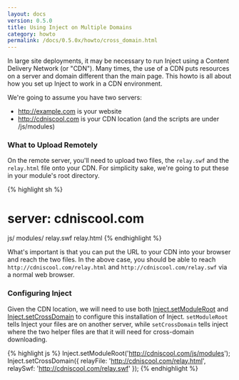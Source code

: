 ```yaml
---
layout: docs
version: 0.5.0
title: Using Inject on Multiple Domains
category: howto
permalink: /docs/0.5.0x/howto/cross_domain.html
---
```


In large site deployments, it may be necessary to run Inject using a Content Delivery Network (or "CDN"). Many times, the use of a CDN puts resources on a server and domain different than the main page. This howto is all about how you set up Inject to work in a CDN environment.

We're going to assume you have two servers:

* http://example.com is your website
* http://cdniscool.com is your CDN location (and the scripts are under /js/modules)

### What to Upload Remotely

On the remote server, you'll need to upload two files, the `relay.swf` and the `relay.html` file onto your CDN. For simplicity sake, we're going to put these in your module's root directory.

{% highlight sh %}
# server: cdniscool.com
js/
  modules/
relay.swf
relay.html
{% endhighlight %}

What's important is that you can put the URL to your CDN into your browser and reach the two files. In the above case, you should be able to reach `http://cdniscool.com/relay.html` and `http://cdniscool.com/relay.swf` via a normal web browser.

### Configuring Inject

Given the CDN location, we will need to use both [Inject.setModuleRoot](/docs/0.5.0/api/inject.setmoduleroot.html) and [Inject.setCrossDomain](/docs/0.5.0/api/inject.setcrossdomain.html) to configure this installation of Inject. `setModuleRoot` tells Inject your files are on another server, while `setCrossDomain` tells inject where the two helper files are that it will need for cross-domain downloading.

{% highlight js %}
Inject.setModuleRoot('http://cdniscool.com/js/modules');
Inject.setCrossDomain({
  relayFile: 'http://cdniscool.com/relay.html',
  relaySwf:  'http://cdniscool.com/relay.swf'
});
{% endhighlight %}
